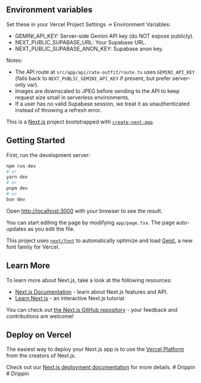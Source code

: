 ## Environment variables

Set these in your Vercel Project Settings → Environment Variables:

 - GEMINI_API_KEY: Server-side Gemini API key (do NOT expose publicly).
 - NEXT_PUBLIC_SUPABASE_URL: Your Supabase URL.
 - NEXT_PUBLIC_SUPABASE_ANON_KEY: Supabase anon key.

Notes:
 - The API route at `src/app/api/rate-outfit/route.ts` uses `GEMINI_API_KEY` (falls back to `NEXT_PUBLIC_GEMINI_API_KEY` if present, but prefer server-only var).
 - Images are downscaled to JPEG before sending to the API to keep request size small in serverless environments.
 - If a user has no valid Supabase session, we treat it as unauthenticated instead of throwing a refresh error.

This is a [Next.js](https://nextjs.org) project bootstrapped with [`create-next-app`](https://nextjs.org/docs/app/api-reference/cli/create-next-app).

## Getting Started

First, run the development server:

```bash
npm run dev
# or
yarn dev
# or
pnpm dev
# or
bun dev
```

Open [http://localhost:3000](http://localhost:3000) with your browser to see the result.

You can start editing the page by modifying `app/page.tsx`. The page auto-updates as you edit the file.

This project uses [`next/font`](https://nextjs.org/docs/app/building-your-application/optimizing/fonts) to automatically optimize and load [Geist](https://vercel.com/font), a new font family for Vercel.

## Learn More

To learn more about Next.js, take a look at the following resources:

- [Next.js Documentation](https://nextjs.org/docs) - learn about Next.js features and API.
- [Learn Next.js](https://nextjs.org/learn) - an interactive Next.js tutorial.

You can check out [the Next.js GitHub repository](https://github.com/vercel/next.js) - your feedback and contributions are welcome!

## Deploy on Vercel

The easiest way to deploy your Next.js app is to use the [Vercel Platform](https://vercel.com/new?utm_medium=default-template&filter=next.js&utm_source=create-next-app&utm_campaign=create-next-app-readme) from the creators of Next.js.

Check out our [Next.js deployment documentation](https://nextjs.org/docs/app/building-your-application/deploying) for more details.
#   D r i p p i n 
 
 # Drippin
